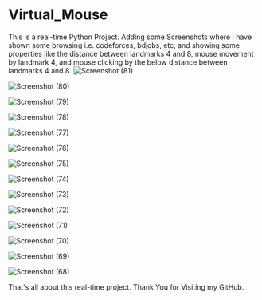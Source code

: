 # Virtual_Mouse
This is a real-time Python Project.
Adding some Screenshots where I have shown some browsing i.e. codeforces, bdjobs, etc, and showing some properties like the distance between landmarks 4 and 8, mouse movement by landmark 4, and mouse clicking by the below distance between landmarks 4 and 8.
![Screenshot (81)](https://github.com/SamratEmily/Virtual_Mouse/assets/60014791/56d1efce-d23e-4de4-accc-7db2b932a722)

![Screenshot (80)](https://github.com/SamratEmily/Virtual_Mouse/assets/60014791/f74e7b27-6e86-4f96-9407-74f854074216)

![Screenshot (79)](https://github.com/SamratEmily/Virtual_Mouse/assets/60014791/00dc9c2a-d450-4800-a1a1-6dca18403c28)

![Screenshot (78)](https://github.com/SamratEmily/Virtual_Mouse/assets/60014791/cfcc31ba-e7cc-4d17-946c-c13675812369)

![Screenshot (77)](https://github.com/SamratEmily/Virtual_Mouse/assets/60014791/c054ab7e-1502-48d9-9ed5-b09f70b4c654)

![Screenshot (76)](https://github.com/SamratEmily/Virtual_Mouse/assets/60014791/f2caab5a-44b6-40ad-97b4-f07e1b40765a)

![Screenshot (75)](https://github.com/SamratEmily/Virtual_Mouse/assets/60014791/2f630a0b-d797-4a68-8230-aee077b1b360)

![Screenshot (74)](https://github.com/SamratEmily/Virtual_Mouse/assets/60014791/b8985f86-950c-4081-9ebf-8a05daeeed64)

![Screenshot (73)](https://github.com/SamratEmily/Virtual_Mouse/assets/60014791/840004b6-ddb0-41b9-9028-c03707cc7784)

![Screenshot (72)](https://github.com/SamratEmily/Virtual_Mouse/assets/60014791/ef383e5f-173a-4466-8c19-f3fbf3733352)

![Screenshot (71)](https://github.com/SamratEmily/Virtual_Mouse/assets/60014791/7e40c8ee-9b65-468c-ab11-aa457d07c7c8)

![Screenshot (70)](https://github.com/SamratEmily/Virtual_Mouse/assets/60014791/add079cd-d17b-4b62-8bc3-9a4deb25aeec)

![Screenshot (69)](https://github.com/SamratEmily/Virtual_Mouse/assets/60014791/1d4b9e16-bd37-4a8e-91b0-bf03c4f3fc3f)

![Screenshot (68)](https://github.com/SamratEmily/Virtual_Mouse/assets/60014791/991fc33c-02ce-4873-a35c-b8a11b08de8a)

That's all about this real-time project.
Thank You for Visiting my GitHub.
